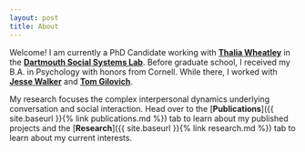 ```yaml
---
layout: post
title: About
---
```

Welcome! I am currently a PhD Candidate working with [**Thalia Wheatley**](https://pbs.dartmouth.edu/people/thalia-wheatley) in the [**Dartmouth Social Systems Lab**](https://wheatlab.com). Before graduate school, I received my B.A. in Psychology with honors from Cornell. While there, I worked with [**Jesse Walker**](https://fisher.osu.edu/people/walker.2320) and [**Tom Gilovich**](https://www.thomasgilovich.com/).

My research focuses the complex interpersonal dynamics underlying conversation and social interaction. Head over to the [**Publications**]({{ site.baseurl }}{% link publications.md %}) tab to learn about my published projects and the [**Research**]({{ site.baseurl }}{% link research.md %}) tab to learn about my current interests. 






